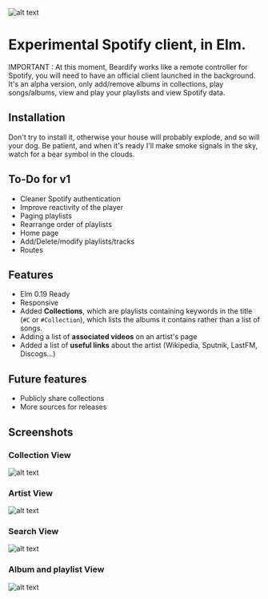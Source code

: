 ![alt text](http://i.imgur.com/2HRvcVq.png "Logo")

# Experimental Spotify client, in Elm.
IMPORTANT : At this moment, Beardify works like a remote controller for Spotify, you will need to have an official client launched in the background. It's an alpha version, only add/remove albums in collections, play songs/albums, view and play your playlists and view Spotify data.

## Installation
Don't try to install it, otherwise your house will probably explode, and so will your dog. Be patient, and when it's ready I'll make smoke signals in the sky, watch for a bear symbol in the clouds.

## To-Do for v1
- Cleaner Spotify authentication
- Improve reactivity of the player
- Paging playlists
- Rearrange order of playlists
- Home page
- Add/Delete/modify playlists/tracks
- Routes

## Features
- Elm 0.19 Ready
- Responsive
- Added __Collections__, which are playlists containing keywords in the title (`#C` or `#Collection`), which lists the albums it contains rather than a list of songs. 
- Adding a list of __associated videos__ on an artist's page
- Added a list of __useful links__ about the artist (Wikipedia, Sputnik, LastFM, Discogs...)

## Future features
- Publicly share collections
- More sources for releases

## Screenshots

### Collection View
![alt text](http://i.imgur.com/AUuStbT.png "Collection View")

### Artist View
![alt text](http://i.imgur.com/N5fTWGJ.png "Artist View")

### Search View
![alt text](http://i.imgur.com/9FhnUTT.png "Search View")

### Album and playlist View
![alt text](http://i.imgur.com/EYDyCtA.png "Album View")
